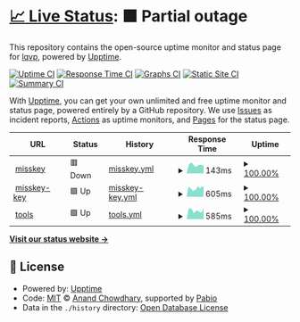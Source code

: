 # [📈 Live Status](https://upptime.0il.pw): <!--live status--> **🟧 Partial outage**

This repository contains the open-source uptime monitor and status page for [lqvp](https://upptime.0il.pw), powered by [Upptime](https://github.com/upptime/upptime).

[![Uptime CI](https://github.com/lqvp/upptime/workflows/Uptime%20CI/badge.svg)](https://github.com/lqvp/upptime/actions?query=workflow%3A%22Uptime+CI%22)
[![Response Time CI](https://github.com/lqvp/upptime/workflows/Response%20Time%20CI/badge.svg)](https://github.com/lqvp/upptime/actions?query=workflow%3A%22Response+Time+CI%22)
[![Graphs CI](https://github.com/lqvp/upptime/workflows/Graphs%20CI/badge.svg)](https://github.com/lqvp/upptime/actions?query=workflow%3A%22Graphs+CI%22)
[![Static Site CI](https://github.com/lqvp/upptime/workflows/Static%20Site%20CI/badge.svg)](https://github.com/lqvp/upptime/actions?query=workflow%3A%22Static+Site+CI%22)
[![Summary CI](https://github.com/lqvp/upptime/workflows/Summary%20CI/badge.svg)](https://github.com/lqvp/upptime/actions?query=workflow%3A%22Summary+CI%22)

With [Upptime](https://upptime.js.org), you can get your own unlimited and free uptime monitor and status page, powered entirely by a GitHub repository. We use [Issues](https://github.com/lqvp/upptime/issues) as incident reports, [Actions](https://github.com/lqvp/upptime/actions) as uptime monitors, and [Pages](https://upptime.0il.pw) for the status page.

<!--start: status pages-->
<!-- This summary is generated by Upptime (https://github.com/upptime/upptime) -->
<!-- Do not edit this manually, your changes will be overwritten -->
<!-- prettier-ignore -->
| URL | Status | History | Response Time | Uptime |
| --- | ------ | ------- | ------------- | ------ |
| <img alt="" src="https://icons.duckduckgo.com/ip3/misskey.vip.ico" height="13"> [misskey](https://misskey.vip/) | 🟥 Down | [misskey.yml](https://github.com/lqvp/upptime/commits/HEAD/history/misskey.yml) | <details><summary><img alt="Response time graph" src="./graphs/misskey/response-time-week.png" height="20"> 143ms</summary><br><a href="https://uptime.0il.pw/history/misskey"><img alt="Response time 584" src="https://img.shields.io/endpoint?url=https%3A%2F%2Fraw.githubusercontent.com%2Flqvp%2Fupptime%2FHEAD%2Fapi%2Fmisskey%2Fresponse-time.json"></a><br><a href="https://uptime.0il.pw/history/misskey"><img alt="24-hour response time 562" src="https://img.shields.io/endpoint?url=https%3A%2F%2Fraw.githubusercontent.com%2Flqvp%2Fupptime%2FHEAD%2Fapi%2Fmisskey%2Fresponse-time-day.json"></a><br><a href="https://uptime.0il.pw/history/misskey"><img alt="7-day response time 143" src="https://img.shields.io/endpoint?url=https%3A%2F%2Fraw.githubusercontent.com%2Flqvp%2Fupptime%2FHEAD%2Fapi%2Fmisskey%2Fresponse-time-week.json"></a><br><a href="https://uptime.0il.pw/history/misskey"><img alt="30-day response time 309" src="https://img.shields.io/endpoint?url=https%3A%2F%2Fraw.githubusercontent.com%2Flqvp%2Fupptime%2FHEAD%2Fapi%2Fmisskey%2Fresponse-time-month.json"></a><br><a href="https://uptime.0il.pw/history/misskey"><img alt="1-year response time 584" src="https://img.shields.io/endpoint?url=https%3A%2F%2Fraw.githubusercontent.com%2Flqvp%2Fupptime%2FHEAD%2Fapi%2Fmisskey%2Fresponse-time-year.json"></a></details> | <details><summary><a href="https://uptime.0il.pw/history/misskey">100.00%</a></summary><a href="https://uptime.0il.pw/history/misskey"><img alt="All-time uptime 100.00%" src="https://img.shields.io/endpoint?url=https%3A%2F%2Fraw.githubusercontent.com%2Flqvp%2Fupptime%2FHEAD%2Fapi%2Fmisskey%2Fuptime.json"></a><br><a href="https://uptime.0il.pw/history/misskey"><img alt="24-hour uptime 100.00%" src="https://img.shields.io/endpoint?url=https%3A%2F%2Fraw.githubusercontent.com%2Flqvp%2Fupptime%2FHEAD%2Fapi%2Fmisskey%2Fuptime-day.json"></a><br><a href="https://uptime.0il.pw/history/misskey"><img alt="7-day uptime 100.00%" src="https://img.shields.io/endpoint?url=https%3A%2F%2Fraw.githubusercontent.com%2Flqvp%2Fupptime%2FHEAD%2Fapi%2Fmisskey%2Fuptime-week.json"></a><br><a href="https://uptime.0il.pw/history/misskey"><img alt="30-day uptime 100.00%" src="https://img.shields.io/endpoint?url=https%3A%2F%2Fraw.githubusercontent.com%2Flqvp%2Fupptime%2FHEAD%2Fapi%2Fmisskey%2Fuptime-month.json"></a><br><a href="https://uptime.0il.pw/history/misskey"><img alt="1-year uptime 100.00%" src="https://img.shields.io/endpoint?url=https%3A%2F%2Fraw.githubusercontent.com%2Flqvp%2Fupptime%2FHEAD%2Fapi%2Fmisskey%2Fuptime-year.json"></a></details>
| <img alt="" src="https://icons.duckduckgo.com/ip3/key.0il.pw.ico" height="13"> [misskey-key](https://key.0il.pw/) | 🟩 Up | [misskey-key.yml](https://github.com/lqvp/upptime/commits/HEAD/history/misskey-key.yml) | <details><summary><img alt="Response time graph" src="./graphs/misskey-key/response-time-week.png" height="20"> 605ms</summary><br><a href="https://uptime.0il.pw/history/misskey-key"><img alt="Response time 398" src="https://img.shields.io/endpoint?url=https%3A%2F%2Fraw.githubusercontent.com%2Flqvp%2Fupptime%2FHEAD%2Fapi%2Fmisskey-key%2Fresponse-time.json"></a><br><a href="https://uptime.0il.pw/history/misskey-key"><img alt="24-hour response time 607" src="https://img.shields.io/endpoint?url=https%3A%2F%2Fraw.githubusercontent.com%2Flqvp%2Fupptime%2FHEAD%2Fapi%2Fmisskey-key%2Fresponse-time-day.json"></a><br><a href="https://uptime.0il.pw/history/misskey-key"><img alt="7-day response time 605" src="https://img.shields.io/endpoint?url=https%3A%2F%2Fraw.githubusercontent.com%2Flqvp%2Fupptime%2FHEAD%2Fapi%2Fmisskey-key%2Fresponse-time-week.json"></a><br><a href="https://uptime.0il.pw/history/misskey-key"><img alt="30-day response time 636" src="https://img.shields.io/endpoint?url=https%3A%2F%2Fraw.githubusercontent.com%2Flqvp%2Fupptime%2FHEAD%2Fapi%2Fmisskey-key%2Fresponse-time-month.json"></a><br><a href="https://uptime.0il.pw/history/misskey-key"><img alt="1-year response time 398" src="https://img.shields.io/endpoint?url=https%3A%2F%2Fraw.githubusercontent.com%2Flqvp%2Fupptime%2FHEAD%2Fapi%2Fmisskey-key%2Fresponse-time-year.json"></a></details> | <details><summary><a href="https://uptime.0il.pw/history/misskey-key">100.00%</a></summary><a href="https://uptime.0il.pw/history/misskey-key"><img alt="All-time uptime 100.00%" src="https://img.shields.io/endpoint?url=https%3A%2F%2Fraw.githubusercontent.com%2Flqvp%2Fupptime%2FHEAD%2Fapi%2Fmisskey-key%2Fuptime.json"></a><br><a href="https://uptime.0il.pw/history/misskey-key"><img alt="24-hour uptime 100.00%" src="https://img.shields.io/endpoint?url=https%3A%2F%2Fraw.githubusercontent.com%2Flqvp%2Fupptime%2FHEAD%2Fapi%2Fmisskey-key%2Fuptime-day.json"></a><br><a href="https://uptime.0il.pw/history/misskey-key"><img alt="7-day uptime 100.00%" src="https://img.shields.io/endpoint?url=https%3A%2F%2Fraw.githubusercontent.com%2Flqvp%2Fupptime%2FHEAD%2Fapi%2Fmisskey-key%2Fuptime-week.json"></a><br><a href="https://uptime.0il.pw/history/misskey-key"><img alt="30-day uptime 100.00%" src="https://img.shields.io/endpoint?url=https%3A%2F%2Fraw.githubusercontent.com%2Flqvp%2Fupptime%2FHEAD%2Fapi%2Fmisskey-key%2Fuptime-month.json"></a><br><a href="https://uptime.0il.pw/history/misskey-key"><img alt="1-year uptime 100.00%" src="https://img.shields.io/endpoint?url=https%3A%2F%2Fraw.githubusercontent.com%2Flqvp%2Fupptime%2FHEAD%2Fapi%2Fmisskey-key%2Fuptime-year.json"></a></details>
| <img alt="" src="https://icons.duckduckgo.com/ip3/tools.0il.pw.ico" height="13"> [tools](https://tools.0il.pw/) | 🟩 Up | [tools.yml](https://github.com/lqvp/upptime/commits/HEAD/history/tools.yml) | <details><summary><img alt="Response time graph" src="./graphs/tools/response-time-week.png" height="20"> 585ms</summary><br><a href="https://uptime.0il.pw/history/tools"><img alt="Response time 547" src="https://img.shields.io/endpoint?url=https%3A%2F%2Fraw.githubusercontent.com%2Flqvp%2Fupptime%2FHEAD%2Fapi%2Ftools%2Fresponse-time.json"></a><br><a href="https://uptime.0il.pw/history/tools"><img alt="24-hour response time 619" src="https://img.shields.io/endpoint?url=https%3A%2F%2Fraw.githubusercontent.com%2Flqvp%2Fupptime%2FHEAD%2Fapi%2Ftools%2Fresponse-time-day.json"></a><br><a href="https://uptime.0il.pw/history/tools"><img alt="7-day response time 585" src="https://img.shields.io/endpoint?url=https%3A%2F%2Fraw.githubusercontent.com%2Flqvp%2Fupptime%2FHEAD%2Fapi%2Ftools%2Fresponse-time-week.json"></a><br><a href="https://uptime.0il.pw/history/tools"><img alt="30-day response time 603" src="https://img.shields.io/endpoint?url=https%3A%2F%2Fraw.githubusercontent.com%2Flqvp%2Fupptime%2FHEAD%2Fapi%2Ftools%2Fresponse-time-month.json"></a><br><a href="https://uptime.0il.pw/history/tools"><img alt="1-year response time 547" src="https://img.shields.io/endpoint?url=https%3A%2F%2Fraw.githubusercontent.com%2Flqvp%2Fupptime%2FHEAD%2Fapi%2Ftools%2Fresponse-time-year.json"></a></details> | <details><summary><a href="https://uptime.0il.pw/history/tools">100.00%</a></summary><a href="https://uptime.0il.pw/history/tools"><img alt="All-time uptime 100.00%" src="https://img.shields.io/endpoint?url=https%3A%2F%2Fraw.githubusercontent.com%2Flqvp%2Fupptime%2FHEAD%2Fapi%2Ftools%2Fuptime.json"></a><br><a href="https://uptime.0il.pw/history/tools"><img alt="24-hour uptime 100.00%" src="https://img.shields.io/endpoint?url=https%3A%2F%2Fraw.githubusercontent.com%2Flqvp%2Fupptime%2FHEAD%2Fapi%2Ftools%2Fuptime-day.json"></a><br><a href="https://uptime.0il.pw/history/tools"><img alt="7-day uptime 100.00%" src="https://img.shields.io/endpoint?url=https%3A%2F%2Fraw.githubusercontent.com%2Flqvp%2Fupptime%2FHEAD%2Fapi%2Ftools%2Fuptime-week.json"></a><br><a href="https://uptime.0il.pw/history/tools"><img alt="30-day uptime 100.00%" src="https://img.shields.io/endpoint?url=https%3A%2F%2Fraw.githubusercontent.com%2Flqvp%2Fupptime%2FHEAD%2Fapi%2Ftools%2Fuptime-month.json"></a><br><a href="https://uptime.0il.pw/history/tools"><img alt="1-year uptime 100.00%" src="https://img.shields.io/endpoint?url=https%3A%2F%2Fraw.githubusercontent.com%2Flqvp%2Fupptime%2FHEAD%2Fapi%2Ftools%2Fuptime-year.json"></a></details>

<!--end: status pages-->

[**Visit our status website →**](https://upptime.0il.pw)

## 📄 License

- Powered by: [Upptime](https://github.com/upptime/upptime)
- Code: [MIT](./LICENSE) © [Anand Chowdhary](https://anandchowdhary.com), supported by [Pabio](https://pabio.com)
- Data in the `./history` directory: [Open Database License](https://opendatacommons.org/licenses/odbl/1-0/)

